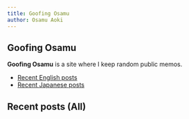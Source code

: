 ```yaml
---
title: Goofing Osamu
author: Osamu Aoki
---
```


## Goofing Osamu

**Goofing Osamu** is a site where I keep random public memos.

  * [Recent English posts](en)
  * [Recent Japanese posts](jp)

## Recent posts (All)
